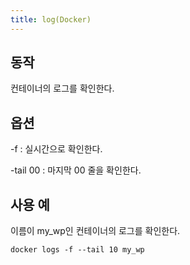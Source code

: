```yaml
---
title: log(Docker)
---
```

## 동작

컨테이너의 로그를 확인한다.

## 옵션

-f : 실시간으로 확인한다.

-tail 00 : 마지막 00 줄을 확인한다.

## 사용 예

이름이 my_wp인 컨테이너의 로그를 확인한다.

```
docker logs -f --tail 10 my_wp
```